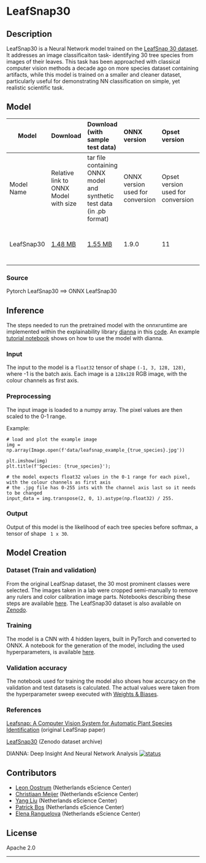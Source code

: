 # LeafSnap30

## Description
LeafSnap30 is a Neural Network model trained on the [LeafSnap 30 dataset](https://zenodo.org/record/5061353/). It addresses an image classificaiton task- identifying 30 tree species from images of their leaves. This task has been approached with classical computer vision methods a decade ago on more species dataset containing artifacts, while this model is trained on a smaller and cleaner dataset, particularly useful for demonstrating NN classification on simple, yet realistic scientific task.

## Model

|Model        |Download  | Download (with sample test data)|ONNX version|Opset version|Accuracy |
|-------------|:--------------|:--------------|:--------------|:--------------|:--------------|
|Model Name       | Relative link to ONNX Model with size  | tar file containing ONNX model and synthetic test data (in .pb format)|ONNX version used for conversion| Opset version used for conversion|Accuracy values |
|LeafSnap30|    [1.48 MB](model/leafsnap_model.onnx)    | [1.55 MB](model/leafsnap30.tar.gz) | 1.9.0  |11 | train: 95%, validation: 86, test: 83%     |

### Source
Pytorch LeafSnap30 ==> ONNX LeafSnap30 

## Inference
The steps needed to run the pretrained model with the onnxruntime are implemented within the explainability library [dianna](https://github.com/dianna-ai/dianna) in this [code](https://github.com/dianna-ai/dianna/blob/main/dianna/utils/onnx_runner.py). An example [tutorial notebook](https://github.com/dianna-ai/dianna/blob/main/tutorials/lime_images.ipynb) shows on how to use the model with dianna.

### Input
The input to the model is a ``float32`` tensor of shape ``(-1, 3, 128, 128)``, where -1 is the batch axis. Each image is a ``128x128`` RGB image, with the colour channels as first axis.

### Preprocessing
The input image is loaded to a numpy array. The pixel values are then scaled to the 0-1 range. 

Example:

```
# load and plot the example image
img = np.array(Image.open(f'data/leafsnap_example_{true_species}.jpg'))

plt.imshow(img)
plt.title(f'Species: {true_species}');

# the model expects float32 values in the 0-1 range for each pixel, with the colour channels as first axis
# the .jpg file has 0-255 ints with the channel axis last so it needs to be changed
input_data = img.transpose(2, 0, 1).astype(np.float32) / 255.
```

### Output
Output of this model is the likelihood of each tree species before softmax, a tensor of shape ``` 1 x 30```. 

## Model Creation

### Dataset (Train and validation)
From the original LeafSnap dataset, the 30 most prominent classes were selected. The images taken in a lab were cropped semi-manually to remove any rulers and color calibration image parts. Notebooks describing these steps are available [here](https://github.com/dianna-ai/dianna-exploration/tree/main/example_data/dataset_preparation/LeafSnap). The LeafSnap30 dataset is also available on [Zenodo](https://zenodo.org/record/5061353).

### Training
The model is a CNN with 4 hidden layers, built in PyTorch and converted to ONNX. A notebook for the generation of the model, including the used hyperparameters, is available [here](https://github.com/dianna-ai/dianna-exploration/main/example_data/model_generation/).

### Validation accuracy
The notebook used for training the model also shows how accuracy on the validation and test datasets is calculated. The actual values were taken from the hyperparameter sweep executed with [Weights & Biases](wandb.ai).

### References
[Leafsnap: A Computer Vision System for Automatic Plant Species Identification](https://rdcu.be/c0aBX) (original LeafSnap paper)

[LeafSnap30](https://zenodo.org/record/5061353/) (Zenodo dataset archive)

DIANNA: Deep Insight And Neural Network Analysis [![status](https://joss.theoj.org/papers/f0592c1aecb3711e068b58970588f185/status.svg)](https://joss.theoj.org/papers/f0592c1aecb3711e068b58970588f185)

## Contributors
- [Leon Oostrum](https://github.com/loostrum) (Netherlands eScience Center)
- [Christiaan Meijer](https://github.com/cwmeijer) (Netherlands eScience Center)
- [Yang Liu](https://github.com/geek-yang) (Netherlands eScience Center)
- [Patrick Bos](https://github.com/egpbos) (Netherlands eScience Center)
- [Elena Ranguelova](https://github.com/elboyran) (Netherlands eScience Center)

## License
Apache 2.0
<hr>
